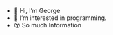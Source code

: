 - 👋 Hi, I’m George
- 👀 I’m interested in programming.
- :dizzy_face: So much Information


<!---
SystemShocked/SystemShocked is a ✨ special ✨ repository because its `README.md` (this file) appears on your GitHub profile.
You can click the Preview link to take a look at your changes.
--->
